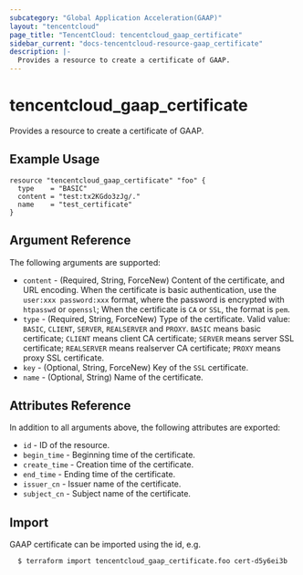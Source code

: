 ```yaml
---
subcategory: "Global Application Acceleration(GAAP)"
layout: "tencentcloud"
page_title: "TencentCloud: tencentcloud_gaap_certificate"
sidebar_current: "docs-tencentcloud-resource-gaap_certificate"
description: |-
  Provides a resource to create a certificate of GAAP.
---
```


# tencentcloud_gaap_certificate

Provides a resource to create a certificate of GAAP.

## Example Usage

```hcl
resource "tencentcloud_gaap_certificate" "foo" {
  type    = "BASIC"
  content = "test:tx2KGdo3zJg/."
  name    = "test_certificate"
}
```

## Argument Reference

The following arguments are supported:

* `content` - (Required, String, ForceNew) Content of the certificate, and URL encoding. When the certificate is basic authentication, use the `user:xxx password:xxx` format, where the password is encrypted with `htpasswd` or `openssl`; When the certificate is `CA` or `SSL`, the format is `pem`.
* `type` - (Required, String, ForceNew) Type of the certificate. Valid value: `BASIC`, `CLIENT`, `SERVER`, `REALSERVER` and `PROXY`. `BASIC` means basic certificate; `CLIENT` means client CA certificate; `SERVER` means server SSL certificate; `REALSERVER` means realserver CA certificate; `PROXY` means proxy SSL certificate.
* `key` - (Optional, String, ForceNew) Key of the `SSL` certificate.
* `name` - (Optional, String) Name of the certificate.

## Attributes Reference

In addition to all arguments above, the following attributes are exported:

* `id` - ID of the resource.
* `begin_time` - Beginning time of the certificate.
* `create_time` - Creation time of the certificate.
* `end_time` - Ending time of the certificate.
* `issuer_cn` - Issuer name of the certificate.
* `subject_cn` - Subject name of the certificate.


## Import

GAAP certificate can be imported using the id, e.g.

```
  $ terraform import tencentcloud_gaap_certificate.foo cert-d5y6ei3b
```

